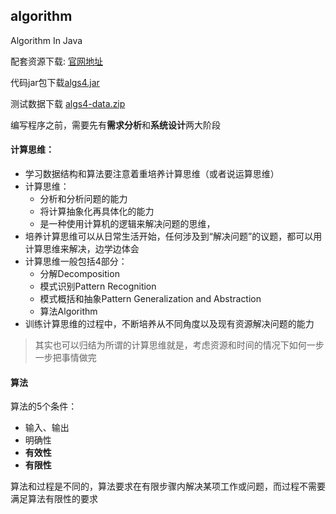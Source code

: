 ## algorithm
Algorithm In Java


配套资源下载: [官网地址](https://algs4.cs.princeton.edu/code/) 

代码jar包下载[algs4.jar](https://algs4.cs.princeton.edu/code/algs4.jar)

测试数据下载 [algs4-data.zip](https://algs4.cs.princeton.edu/code/algs4-data.zip)


编写程序之前，需要先有**需求分析**和**系统设计**两大阶段

#### 计算思维：
- 学习数据结构和算法要注意着重培养计算思维（或者说运算思维）
- 计算思维：
    - 分析和分析问题的能力
    - 将计算抽象化再具体化的能力
    - 是一种使用计算机的逻辑来解决问题的思维，
- 培养计算思维可以从日常生活开始，任何涉及到“解决问题”的议题，都可以用计算思维来解决，边学边体会
- 计算思维一般包括4部分：
    - 分解Decomposition
    - 模式识别Pattern Recognition
    - 模式概括和抽象Pattern Generalization and Abstraction
    - 算法Algorithm
- 训练计算思维的过程中，不断培养从不同角度以及现有资源解决问题的能力

> 其实也可以归结为所谓的计算思维就是，考虑资源和时间的情况下如何一步一步把事情做完


#### 算法
算法的5个条件：
- 输入、输出
- 明确性
- **有效性**
- **有限性**

算法和过程是不同的，算法要求在有限步骤内解决某项工作或问题，而过程不需要满足算法有限性的要求